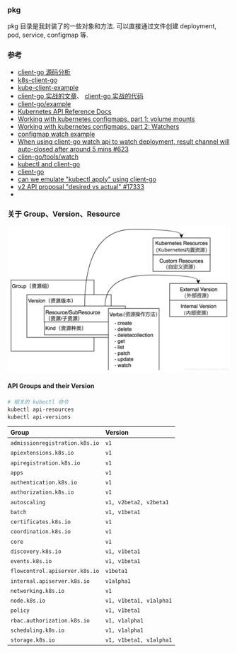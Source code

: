 ### pkg

pkg 目录是我封装了的一些对象和方法. 可以直接通过文件创建 deployment, pod, service, configmap 等.



### 参考

- [client-go 源码分析](https://herbguo.gitbook.io/client-go/)
- [k8s-client-go](https://github.com/owenliang/k8s-client-go)
- [kube-client-example](https://github.com/cliterb/kube-client-example)
- [client-go 实战的文章](https://xinchen.blog.csdn.net/article/details/113753087)、 [client-go 实战的代码](https://github.com/zq2599/blog_demos/tree/master/client-go-tutorials)
- [client-go/example](https://github.com/kubernetes/client-go/tree/master/examples)
- [Kubernetes API Reference Docs](https://kubernetes.io/docs/reference/generated/kubernetes-api/v1.22/)
- [Working with kubernetes configmaps, part 1: volume mounts](https://itnext.io/working-with-kubernetes-configmaps-part-1-volume-mounts-f0ace283f5aa)
- [Working with kubernetes configmaps, part 2: Watchers](https://itnext.io/working-with-kubernetes-configmaps-part-2-watchers-b6dd0e583d71)
- [configmap watch example](https://github.com/ScarletTanager/configmap-watcher-example)
- [When using client-go watch api to watch deployment, result channel will auto-closed after around 5 mins #623](https://github.com/kubernetes/client-go/issues/623)
- [clien-go/tools/watch](https://github.com/kubernetes/client-go/tree/master/tools/watch)
- [kubectl and client-go](http://yuezhizizhang.github.io/kubernetes/kubectl/client-go/2020/05/13/kubectl-client-go-part-1.html)
- [client-go](https://pkg.go.dev/k8s.io/client-go)
- [can we emulate "kubectl apply" using client-go](https://github.com/kubernetes/client-go/issues/216)
- [v2 API proposal "desired vs actual" #17333](https://github.com/kubernetes/kubernetes/issues/17333)
- 



### 关于 Group、Version、Resource

<img src="docs/pics/gvr-1.jpeg" alt="gvr-1" style="zoom:50%;" />

#### API Groups and their Version

```bash
# 相关的 kubectl 命令
kubectl api-resources
kubectl api-versions
```

| Group                          | Version                 |
| :----------------------------- | :---------------------- |
| `admissionregistration.k8s.io` | `v1`                    |
| `apiextensions.k8s.io`         | `v1`                    |
| `apiregistration.k8s.io`       | `v1`                    |
| `apps`                         | `v1`                    |
| `authentication.k8s.io`        | `v1`                    |
| `authorization.k8s.io`         | `v1`                    |
| `autoscaling`                  | `v1, v2beta2, v2beta1`  |
| `batch`                        | `v1, v1beta1`           |
| `certificates.k8s.io`          | `v1`                    |
| `coordination.k8s.io`          | `v1`                    |
| `core`                         | `v1`                    |
| `discovery.k8s.io`             | `v1, v1beta1`           |
| `events.k8s.io`                | `v1, v1beta1`           |
| `flowcontrol.apiserver.k8s.io` | `v1beta1`               |
| `internal.apiserver.k8s.io`    | `v1alpha1`              |
| `networking.k8s.io`            | `v1`                    |
| `node.k8s.io`                  | `v1, v1beta1, v1alpha1` |
| `policy`                       | `v1, v1beta1`           |
| `rbac.authorization.k8s.io`    | `v1, v1alpha1`          |
| `scheduling.k8s.io`            | `v1, v1alpha1`          |
| `storage.k8s.io`               | `v1, v1beta1, v1alpha1` |
